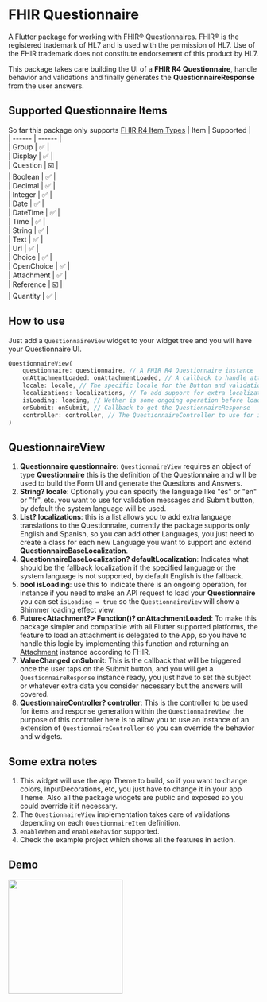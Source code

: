 
# FHIR Questionnaire

A Flutter package for working with FHIR® Questionnaires. FHIR® is the registered trademark of HL7 and is used with the permission of HL7. Use of the FHIR trademark does not constitute endorsement of this product by HL7.

This package takes care building the UI of a **FHIR R4 Questionnaire**, handle behavior and validations and finally generates the **QuestionnaireResponse** from the user answers.

## Supported Questionnaire Items
So far this package only supports [FHIR R4 Item Types](https://hl7.org/fhir/R4/valueset-item-type.html)
| Item | Supported |  
| ------ | ------ |  
| Group | :white_check_mark: |  
| Display | :white_check_mark: |  
| Question | :ballot_box_with_check: |  
| Boolean | :white_check_mark: |  
| Decimal | :white_check_mark: |  
| Integer | :white_check_mark: |  
| Date | :white_check_mark: |  
| DateTime | :white_check_mark: |  
| Time | :white_check_mark: |  
| String | :white_check_mark: |  
| Text | :white_check_mark: |  
| Url | :white_check_mark: |  
| Choice | :white_check_mark: |  
| OpenChoice | :white_check_mark: |  
| Attachment | :white_check_mark: |  
| Reference | :ballot_box_with_check: |  
| Quantity | :white_check_mark: |


## How to use
Just add a `QuestionnaireView` widget to your widget tree and you will have your Questionnaire UI.

```dart
QuestionnaireView(
    questionnaire: questionnaire, // A FHIR R4 Questionnaire instance
    onAttachmentLoaded: onAttachmentLoaded, // A callback to handle attachment loading (explained below) 
    locale: locale, // The specific locale for the Button and validation texts
    localizations: localizations, // To add support for extra localization 
    isLoading: loading, // Wether is some ongoing operation before loading the UI 
    onSubmit: onSubmit, // Callback to get the QuestionnaireResponse
    controller: controller, // The QuestionnaireController to use for item view and response generation.
)
```

## QuestionnaireView
1. **Questionnaire questionnaire:** `QuestionnaireView` requires an object of type **Questionnaire** this is the definition of the Questionnaire and will be used to build the Form UI and generate the Questions and Answers.
2. **String? locale**: Optionally you can specify the language like "es" or "en" or "fr", etc. you want to use for validation messages and Submit button, by default the system language will be used.
3. **List<QuestionnaireBaseLocalization>? localizations**: this is a list allows you to add extra language translations to the Questionnaire, currently the package supports only English and Spanish, so you can add other Languages, you just need to create a class for each new Language you want to support and extend **QuestionnaireBaseLocalization**.
4. **QuestionnaireBaseLocalization? defaultLocalization**: Indicates what should be the fallback localization if the specified language or the system language is not supported, by default English is the fallback.
5. **bool isLoading**: use this to indicate there is an ongoing operation, for instance if you need to make an API request to load your **Questionnaire** you can set `isLoading = true` so the `QuestionnaireView` will show a Shimmer loading effect view.
6. **Future<Attachment?> Function()? onAttachmentLoaded**: To make this package simpler and compatible with all Flutter supported platforms, the feature to load an attachment is delegated to the App, so you have to handle this logic by implementing this function and returning an [Attachment](https://hl7.org/fhir/R4/datatypes.html#attachment) instance according to FHIR.
7. **ValueChanged<QuestionnaireResponse> onSubmit**: This is the callback that will be triggered once the user taps on the Submit button, and you will get a `QuestionnaireResponse` instance ready, you just have to set the subject or whatever extra data you consider necessary but the answers will covered.
8. **QuestionnaireController? controller**: This is the controller to be used for items and response generation within the `QuestionnaireView`, the purpose of this controller here is to allow you to use an instance of an extension of `QuestionnaireController` so you can override the behavior and widgets.

## Some extra notes
1. This widget will use the app Theme to build, so if you want to change colors, InputDecorations, etc, you just have to change it in your app Theme. Also all the package widgets are public and exposed so you could override it if necessary.
2. The `QuestionnaireView` implementation takes care of validations depending on each `QuestionnaireItem` definition.
3. `enableWhen` and `enableBehavior` supported.
4. Check the example project which shows all the features in action.

## Demo
<div>
 <a href="https://raw.githubusercontent.com/luis901101/fhir_questionnaire/main/example/doc/gif/demo.gif">
<img src="https://raw.githubusercontent.com/luis901101/fhir_questionnaire/main/example/doc/gif/demo.gif" width="230"/>
</a>
</div>